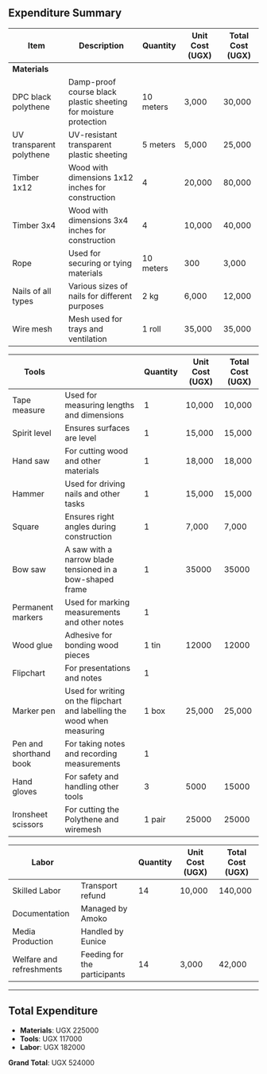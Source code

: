 ## **Expenditure Summary**

| Item                        | Description                                               | Quantity | Unit Cost (UGX) | Total Cost (UGX) |
|-----------------------------|-----------------------------------------------------------|----------|-----------------|-----------------|
| **Materials**               |                                                           |          |                 |                 |
| DPC black polythene         | Damp-proof course black plastic sheeting for moisture protection | 10 meters |3,000  | 30,000 |
| UV transparent polythene    | UV-resistant transparent plastic sheeting                | 5 meters  | 5,000 | 25,000 |
| Timber 1x12                 | Wood with dimensions 1x12 inches for construction         | 4        |20,000  | 80,000 |
| Timber 3x4                  | Wood with dimensions 3x4 inches for construction          | 4        |10,000  |40,000  |
| Rope                        | Used for securing or tying materials                      | 10 meters |300  |3,000  |
| Nails of all types          | Various sizes of nails for different purposes             | 2 kg     | 6,000 |12,000  |
| Wire mesh                   | Mesh used for trays and ventilation                       | 1 roll   | 35,000 |35,000  |

| **Tools**                   |                                                           | Quantity | Unit Cost (UGX) | Total Cost (UGX) |
|-----------------------------|-----------------------------------------------------------|----------|-----------------|-----------------|
| Tape measure                | Used for measuring lengths and dimensions                 | 1        | 10,000 |10,000  |
| Spirit level                | Ensures surfaces are level                                | 1        | 15,000 |15,000  |
| Hand saw                    | For cutting wood and other materials                      | 1        |18,000  | 18,000 |
| Hammer                      | Used for driving nails and other tasks                    | 1        |15,000  |15,000  |
| Square                      | Ensures right angles during construction                  | 1        | 7,000 |7,000  |
| Bow saw                     | A saw with a narrow blade tensioned in a bow-shaped frame | 1        | 35000 |35000 |
| Permanent markers           | Used for marking measurements and other notes             | 1        |  |  |
| Wood glue                   | Adhesive for bonding wood pieces                          | 1 tin    | 12000 |12000  |
| Flipchart                   | For presentations and notes                               | 1        |  |  |
| Marker pen                  | Used for writing on the flipchart and labelling the wood when measuring                         | 1 box       |25,000  |25,000  |
| Pen and shorthand book      | For taking notes and recording measurements               | 1        |  |  |
| Hand gloves                      | For safety and handling other tools                              |      3    | 5000 | 15000 |
| Ironsheet scissors                     | For cutting the Polythene and wiremesh                    |      1 pair    | 25000 | 25000 |

| **Labor**                   |                                                           | Quantity | Unit Cost (UGX) | Total Cost (UGX) |
|-----------------------------|-----------------------------------------------------------|----------|-----------------|-----------------|
| Skilled Labor               | Transport refund     | 14       | 10,000 |140,000  |
| Documentation               | Managed by Amoko                                          |          |  |  |
| Media Production            | Handled by Eunice                                         |          |  |  |
| Welfare and refreshments | Feeding for the participants   | 14       | 3,000  |42,000

---

## **Total Expenditure**
- **Materials**: UGX 225000
- **Tools**: UGX 117000
- **Labor**: UGX 182000

**Grand Total**: UGX 524000

